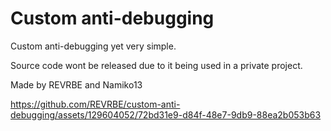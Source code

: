 # Custom anti-debugging
Custom anti-debugging yet very simple.

Source code wont be released due to it being used in a private project.

Made by REVRBE and Namiko13

https://github.com/REVRBE/custom-anti-debugging/assets/129604052/72bd31e9-d84f-48e7-9db9-88ea2b053b63

